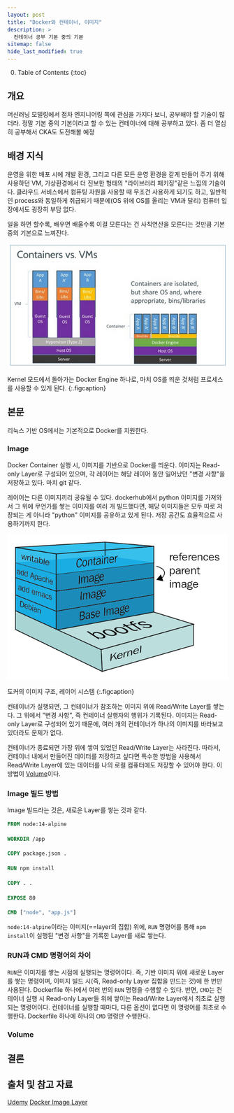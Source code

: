 ```yaml
---
layout: post
title: "Docker와 컨테이너, 이미지"
description: >
  컨테이너 공부 기본 중의 기본
sitemap: false
hide_last_modified: true
---
```



0. Table of Contents
{:toc}

## 개요

머신러닝 모델링에서 점차 엔지니어링 쪽에 관심을 가지다 보니, 공부해야 할 기술이 많더라. 정말 기본 중의 기본이라고 할 수 있는 컨테이너에 대해 공부하고 있다. 좀 더 열심히 공부해서 CKA도 도전해볼 예정


## 배경 지식

운영을 위한 배포 시에 개발 환경, 그리고 다른 모든 운영 환경을 같게 만들어 주기 위해 사용하던 VM, 가상환경에서 더 진보한 형태의 "라이브러리 패키징"같은 느낌의 기술이다. 클라우드 서비스에서 컴퓨팅 자원을 사용할 때 무조건 사용하게 되기도 하고, 일반적인 process와 동일하게 취급되기 때문에(OS 위에 OS를 올리는 VM과 달리) 컴퓨터 입장에서도 굉장히 부담 없다.

일을 하면 할수록, 배우면 배울수록 이걸 모른다는 건 사칙연산을 모른다는 것만큼 기본 중의 기본으로 느껴진다.

![vm-vs-docker-containers](/assets/img/myown/vm-vs-docker-containers.png)

Kernel 모드에서 돌아가는 Docker Engine 하나로, 마치 OS를 띄운 것처럼 프로세스를 사용할 수 있게 된다.
{:.figcaption}


## 본문

리눅스 기반 OS에서는 기본적으로 Docker를 지원한다.


### Image

Docker Container 실행 시, 이미지를 기반으로 Docker를 띄운다. 이미지는 Read-only Layer로 구성되어 있으며, 각 레이어는 해당 레이어 동안 일어났던 "변경 사항"을 저장하고 있다. 마치 git 같다.

레이어는 다른 이미지끼리 공유될 수 있다. dockerhub에서 python 이미지를 가져와서 그 위에 무언가를 쌓는 이미지를 여러 개 빌드했다면, 해당 이미지들은 모두 따로 저장되는 게 아니라 "python" 이미지를 공유하고 있게 된다. 저장 공간도 효율적으로 사용하기까지 한다.

![container-filesystem](/assets/img/myown/container-filesystem.jpg)

도커의 이미지 구조, 레이어 시스템
{:.figcaption}

컨테이너가 실행되면, 그 컨테이너가 참조하는 이미지 위에 Read/Write Layer를 쌓는다. 그 위에서 "변경 사항", 즉 컨테이너 실행자의 행위가 기록된다. 이미지는 Read-only Layer로 구성되어 있기 때문에, 여러 개의 컨테이너가 하나의 이미지를 바라보고 있더라도 문제가 없다.

컨테이너가 종료되면 가장 위에 쌓여 있었던 Read/Write Layer는 사라진다. 따라서, 컨테이너 내에서 만들어진 데이터를 저장하고 싶다면 특수한 방법을 사용해서 Read/Write Layer에 있는 데이터를 나의 로컬 컴퓨터에도 저장할 수 있어야 한다. 이 방법이 [Volume](#volume)이다.


### Image 빌드 방법

Image 빌드라는 것은, 새로운 Layer를 쌓는 것과 같다.

~~~Dockerfile
FROM node:14-alpine

WORKDIR /app

COPY package.json .

RUN npm install

COPY . .

EXPOSE 80

CMD ["node", "app.js"]
~~~

`node:14-alpine`이라는 이미지(==layer의 집합) 위에, `RUN` 명령어를 통해 `npm install`이 실행된 "변경 사항"을 기록한 Layer를 새로 쌓는다.


### RUN과 CMD 명령어의 차이

`RUN`은 이미지를 쌓는 시점에 실행되는 명령어이다. 즉, 기반 이미지 위에 새로운 Layer를 쌓는 명령이며, 이미지 빌드 시(즉, Read-only Layer 집합을 만드는 것)에 한 번만 사용된다. Dockerfile 하나에서 여러 번의 `RUN` 명령을 수행할 수 있다. 반면, `CMD`는 컨테이너 실행 시 Read-only Layer들 위에 쌓이는 Read/Write Layer에서 최초로 실행되는 명령어이다. 컨테이너를 실행할 때마다, 다른 옵션이 없다면 이 명령어를 최초로 수행한다. Dockerfile 하나에 하나의 `CMD` 명령만 수행한다.


### Volume







## 결론



## 출처 및 참고 자료

[Udemy](https://www.udemy.com/course/docker-kubernetes-2022)
[Docker Image Layer](https://creboring.net/blog/how-docker-divide-image-layer/)